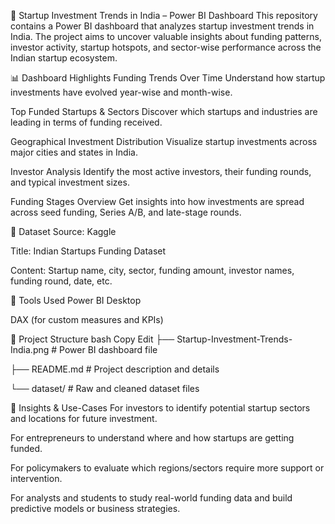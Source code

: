 🚀 Startup Investment Trends in India – Power BI Dashboard
This repository contains a Power BI dashboard that analyzes startup investment trends in India. The project aims to uncover valuable insights about funding patterns, 
investor activity, startup hotspots, and sector-wise performance across the Indian startup ecosystem.


📊 Dashboard Highlights
Funding Trends Over Time
Understand how startup investments have evolved year-wise and month-wise.


Top Funded Startups & Sectors
Discover which startups and industries are leading in terms of funding received.


Geographical Investment Distribution
Visualize startup investments across major cities and states in India.


Investor Analysis
Identify the most active investors, their funding rounds, and typical investment sizes.


Funding Stages Overview
Get insights into how investments are spread across seed funding, Series A/B, and late-stage rounds.


🧾 Dataset
Source: Kaggle


Title: Indian Startups Funding Dataset


Content: Startup name, city, sector, funding amount, investor names, funding round, date, etc.


🔧 Tools Used
Power BI Desktop

DAX (for custom measures and KPIs)

📁 Project Structure
bash
Copy
Edit
├── Startup-Investment-Trends-India.png   # Power BI dashboard file

├── README.md                              # Project description and details

└── dataset/                               # Raw and cleaned dataset files


🧠 Insights & Use-Cases
For investors to identify potential startup sectors and locations for future investment.


For entrepreneurs to understand where and how startups are getting funded.


For policymakers to evaluate which regions/sectors require more support or intervention.


For analysts and students to study real-world funding data and build predictive models or business strategies.
